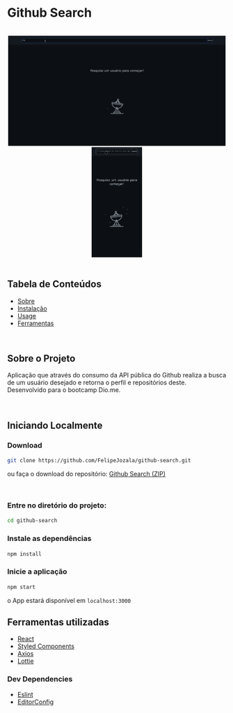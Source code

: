 # Github Search

<br>
 
<div align="center">
<img width=500px src="docs/Desktop.gif" alt="Project Demo">
<img height=253px src="docs/Mobile.gif" alt="Project Demo">
 </div>

<br>

## Tabela de Conteúdos

- [Sobre](#about)
- [Instalação](#getting_started)
- [Usage](#usage)
- [Ferramentas](#tools)

<br>

 ## Sobre o Projeto <a name = "about"></a>

Aplicação que através do consumo da API pública do Github realiza a busca de um usuário desejado e retorna o perfil e repositórios deste. Desenvolvido para o bootcamp Dio.me.

<br>
 
## Iniciando Localmente <a name = "getting_started"></a>

### Download <a name = "download"></a>
```bash
git clone https://github.com/FelipeJozala/github-search.git
```
ou faça o download do repositório:  [Github Search (ZIP)](https://github.com/FelipeJozala/github-search/archive/refs/heads/master.zip)
 
<br>
 
### Entre no diretório do projeto:
```bash
cd github-search
```
### Instale as dependências
```bash
npm install
```
### Inicie a aplicação
```bash
npm start
```
o App estará disponível em `localhost:3000`

## Ferramentas utilizadas <a name = "tools"></a>
 
- [React](https://pt-br.reactjs.org/)
- [Styled Components](https://styled-components.com/)
- [Axios](https://axios-http.com/docs/intro)
- [Lottie](https://lottiefiles.com/)

### Dev Dependencies

- [Eslint](https://eslint.org/) 
- [EditorConfig](https://editorconfig.org/)

<br>